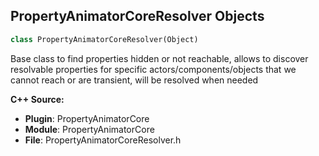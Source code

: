 ## PropertyAnimatorCoreResolver Objects

```python
class PropertyAnimatorCoreResolver(Object)
```

Base class to find properties hidden or not reachable,
allows to discover resolvable properties for specific actors/components/objects
that we cannot reach or are transient, will be resolved when needed

**C++ Source:**

- **Plugin**: PropertyAnimatorCore
- **Module**: PropertyAnimatorCore
- **File**: PropertyAnimatorCoreResolver.h

<a id="unreal.CustomPropertyControlResolver"></a>